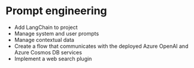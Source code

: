 # Prompt engineering

- Add LangChain to project
- Manage system and user prompts
- Manage contextual data
- Create a flow that communicates with the deployed Azure OpenAI and Azure Cosmos DB services
- Implement a web search plugin
